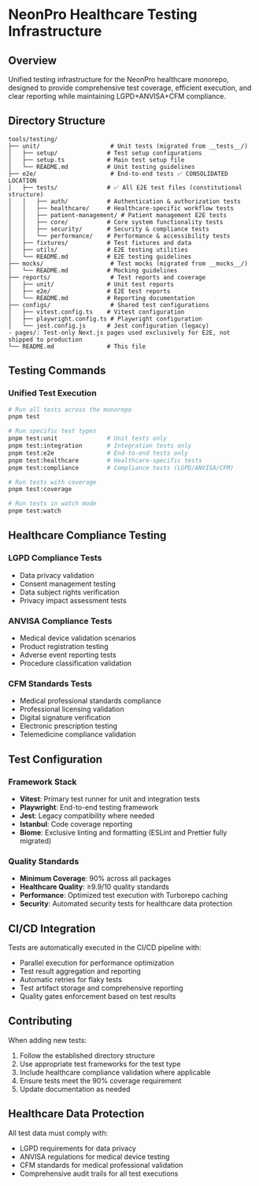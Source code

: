 # NeonPro Healthcare Testing Infrastructure

## Overview

Unified testing infrastructure for the NeonPro healthcare monorepo, designed to provide comprehensive test coverage, efficient execution, and clear reporting while maintaining LGPD+ANVISA+CFM compliance.

## Directory Structure

```
tools/testing/
├── unit/                    # Unit tests (migrated from __tests__/)
│   ├── setup/              # Test setup configurations
│   ├── setup.ts            # Main test setup file
│   └── README.md           # Unit testing guidelines
├── e2e/                     # End-to-end tests ✅ CONSOLIDATED LOCATION
│   ├── tests/              # ✅ All E2E test files (constitutional structure)
│   │   ├── auth/           # Authentication & authorization tests
│   │   ├── healthcare/     # Healthcare-specific workflow tests
│   │   ├── patient-management/ # Patient management E2E tests
│   │   ├── core/           # Core system functionality tests
│   │   ├── security/       # Security & compliance tests
│   │   └── performance/    # Performance & accessibility tests
│   ├── fixtures/           # Test fixtures and data
│   ├── utils/              # E2E testing utilities
│   └── README.md           # E2E testing guidelines
├── mocks/                   # Test mocks (migrated from __mocks__/)
│   └── README.md           # Mocking guidelines
├── reports/                 # Test reports and coverage
│   ├── unit/               # Unit test reports
│   ├── e2e/                # E2E test reports
│   └── README.md           # Reporting documentation
├── configs/                 # Shared test configurations
│   ├── vitest.config.ts    # Vitest configuration
│   ├── playwright.config.ts # Playwright configuration
│   └── jest.config.js      # Jest configuration (legacy)
- pages/: Test-only Next.js pages used exclusively for E2E, not shipped to production
└── README.md               # This file
```

## Testing Commands

### Unified Test Execution

```bash
# Run all tests across the monorepo
pnpm test

# Run specific test types
pnpm test:unit              # Unit tests only
pnpm test:integration       # Integration tests only
pnpm test:e2e               # End-to-end tests only
pnpm test:healthcare        # Healthcare-specific tests
pnpm test:compliance        # Compliance tests (LGPD/ANVISA/CFM)

# Run tests with coverage
pnpm test:coverage

# Run tests in watch mode
pnpm test:watch
```

## Healthcare Compliance Testing

### LGPD Compliance Tests

- Data privacy validation
- Consent management testing
- Data subject rights verification
- Privacy impact assessment tests

### ANVISA Compliance Tests

- Medical device validation scenarios
- Product registration testing
- Adverse event reporting tests
- Procedure classification validation

### CFM Standards Tests

- Medical professional standards compliance
- Professional licensing validation
- Digital signature verification
- Electronic prescription testing
- Telemedicine compliance validation

## Test Configuration

### Framework Stack

- **Vitest**: Primary test runner for unit and integration tests
- **Playwright**: End-to-end testing framework
- **Jest**: Legacy compatibility where needed
- **Istanbul**: Code coverage reporting
- **Biome**: Exclusive linting and formatting (ESLint and Prettier fully migrated)

### Quality Standards

- **Minimum Coverage**: 90% across all packages
- **Healthcare Quality**: ≥9.9/10 quality standards
- **Performance**: Optimized test execution with Turborepo caching
- **Security**: Automated security tests for healthcare data protection

## CI/CD Integration

Tests are automatically executed in the CI/CD pipeline with:

- Parallel execution for performance optimization
- Test result aggregation and reporting
- Automatic retries for flaky tests
- Test artifact storage and comprehensive reporting
- Quality gates enforcement based on test results

## Contributing

When adding new tests:

1. Follow the established directory structure
2. Use appropriate test frameworks for the test type
3. Include healthcare compliance validation where applicable
4. Ensure tests meet the 90% coverage requirement
5. Update documentation as needed

## Healthcare Data Protection

All test data must comply with:

- LGPD requirements for data privacy
- ANVISA regulations for medical device testing
- CFM standards for medical professional validation
- Comprehensive audit trails for all test executions

